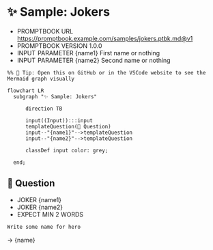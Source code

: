 # ✨ Sample: Jokers

-   PROMPTBOOK URL https://promptbook.example.com/samples/jokers.ptbk.md@v1
-   PROMPTBOOK VERSION 1.0.0
-   INPUT  PARAMETER {name1} First name or nothing
-   INPUT  PARAMETER {name2} Second name or nothing

<!--Graph-->
<!-- ⚠️ WARNING: This section was auto-generated -->

```mermaid
%% 🔮 Tip: Open this on GitHub or in the VSCode website to see the Mermaid graph visually

flowchart LR
  subgraph "✨ Sample: Jokers"

      direction TB

      input((Input)):::input
      templateQuestion(💬 Question)
      input--"{name1}"-->templateQuestion
      input--"{name2}"-->templateQuestion

      classDef input color: grey;

  end;
```

<!--/Graph-->

## 💬 Question

-   JOKER {name1}
-   JOKER {name2}
-   EXPECT MIN 2 WORDS

```markdown
Write some name for hero
```

-> {name}
